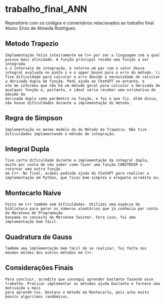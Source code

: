 # trabalho_final_ANN
Repositório com os códigos e comentários relacionados ao trabalho final
Aluno: Enzo de Almeida Rodrigues


## Metodo Trapezio
    Implementação feita inteiramente em C++ por ser a linguagem com a qual possuo mais afinidade. A função principal recebe uma função a ser integrada 
    e o intervalo de integração, e retorna um par com o valor dessa integral evaluada no ponto x e o upper_bound para o erro do método. \\
    Tive dificuldade para calcular o erro devido a necessidade de calcular a derivada dupla da função. Pedi ajuda ao ChatGPT no entanto, e 
    ele me informou que não há um método geral para calcular a derivada de qualquer função e, portanto, o ideal seria receber uma estimativa do máximo da 
    derivada dupla como parâmetro na função, e foi o que fiz. Além disso, não houve dificuldades durante a implementação do método. 

## Regra de Simpson 
    Implementação no mesmo modelo da do Método do Trapézio. Não tive dificuldades implementando o método de integração. 

## Integral Dupla
    Tive certa dificuldade durante a implementação da integral dupla, muito por conta de não saber como fazer uma função CONSTRUIR e retornar uma outra função 
    em C++. No final, acabei pedindo ajuda do ChatGPT para realizar a implementação em Python, que ficou bem simples e elegante acredito eu. 

## Montecarlo Naive 
    Feito em C++ também sem dificuldades. Utilizei uma espécie de biblioteca para gerar os números aleatórios que já conhecia por conta da Maratona de Programação
    baseada no conceito de Mersenne Twister. Fora isso, foi uma implementação bem fácil. 

## Quadratura de Gauss 
    Também uma implementação bem fácil de se realizar, foi feita nos mesmos moldes dos outros métodos em C++. 

## Considerações Finais 
    Para concluir, acredito que consegui aprender bastante fazendo esse trabalho. Praticar implementar os métodos ajuda bastante e fornece uma motivação a mais 
    para aprendé-los. Destaco o método de Montecarlo, pois acho muito bonito algoritmos randômicos. 

